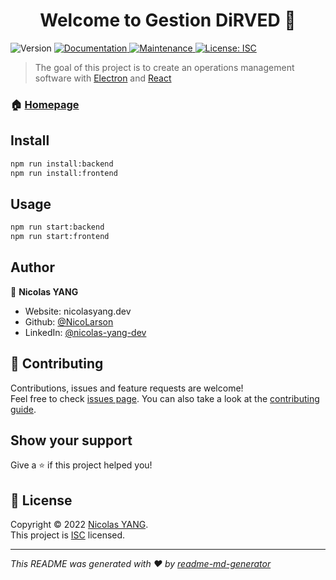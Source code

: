 <h1 align="center">Welcome to Gestion DiRVED 👋</h1>
<p>
  <img alt="Version" src="https://img.shields.io/badge/version-1.0.0-blue.svg?cacheSeconds=2592000" />
  <a href="https://github.com/NicoLarson/gestion-dirved#readme" target="_blank">
    <img alt="Documentation" src="https://img.shields.io/badge/documentation-yes-brightgreen.svg" />
  </a>
  <a href="https://github.com/NicoLarson/gestion-dirved/graphs/commit-activity" target="_blank">
    <img alt="Maintenance" src="https://img.shields.io/badge/Maintained%3F-yes-green.svg" />
  </a>
  <a href="https://github.com/NicoLarson/gestion-dirved/blob/master/LICENSE" target="_blank">
    <img alt="License: ISC" src="https://img.shields.io/github/license/NicoLarson/Gestion DiRVED" />
  </a>
</p>

> The goal of this project is to create an operations management software with [Electron](https://www.electronjs.org/) and [React](https://reactjs.org/)

### 🏠 [Homepage](https://github.com/NicoLarson/gestion-dirved#readme)

## Install

```sh
npm run install:backend
npm run install:frontend
```

## Usage

```sh
npm run start:backend
npm run start:frontend
```

## Author

👤 **Nicolas YANG**

* Website: nicolasyang.dev
* Github: [@NicoLarson](https://github.com/NicoLarson)
* LinkedIn: [@nicolas-yang-dev](https://linkedin.com/in/nicolas-yang-dev)

## 🤝 Contributing

Contributions, issues and feature requests are welcome!<br />Feel free to check [issues page](https://github.com/NicoLarson/gestion-dirved/issues). You can also take a look at the [contributing guide](https://github.com/NicoLarson/gestion-dirved/blob/master/CONTRIBUTING.md).

## Show your support

Give a ⭐️ if this project helped you!

## 📝 License

Copyright © 2022 [Nicolas YANG](https://github.com/NicoLarson).<br />
This project is [ISC](https://github.com/NicoLarson/gestion-dirved/blob/master/LICENSE) licensed.

***
_This README was generated with ❤️ by [readme-md-generator](https://github.com/kefranabg/readme-md-generator)_